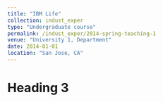 ```yaml
---
title: "IBM Life"
collection: indust_exper
type: "Undergraduate course"
permalink: /indust_exper/2014-spring-teaching-1
venue: "University 1, Department"
date: 2014-01-01
location: "San Jose, CA"
---
```




Heading 3
======